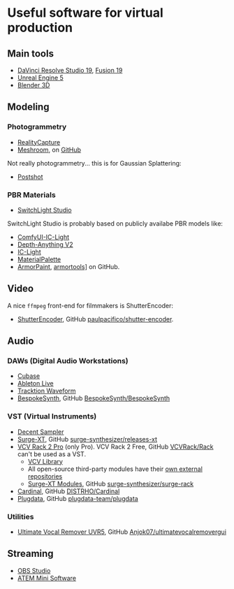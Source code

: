 # Useful software for virtual production

## Main tools

* <a href="https://www.blackmagicdesign.com/products/davinciresolve/studio" target="_blank">DaVinci Resolve Studio 19</a>, <a href="https://www.blackmagicdesign.com/products/fusion" target="_blank">Fusion 19</a>
* <a href="https://www.unrealengine.com/en-US/download" target="_blank">Unreal Engine 5</a>
* <a href="https://www.blender.org/download/" target="_blank">Blender 3D</a>

## Modeling

### Photogrammetry

* <a href="https://www.capturingreality.com/" target="_blank">RealityCapture</a>
* <a href="https://alicevision.org/#meshroom" target="_blank">Meshroom</a>, on <a href="https://github.com/alicevision/Meshroom" target="_blank">GitHub</a>

Not really photogrammetry... this is for Gaussian Splattering:
* <a href="https://www.jawset.com/" target="_blank">Postshot</a>

### PBR Materials

* <a href="https://www.beeble.ai/download" target="_blank">SwitchLight Studio</a>

SwitchLight Studio is probably based on publicly availabe PBR models like:
* <a href="https://github.com/kijai/ComfyUI-IC-Light" target="_blank">ComfyUI-IC-Light</a>
* <a href="https://github.com/DepthAnything/Depth-Anything-V2" target="_blank">Depth-Anything V2</a>
* <a href="https://github.com/lllyasviel/IC-Light" target="_blank">IC-Light</a>
* <a href="https://github.com/astra-vision/MaterialPalette" target="_blank">MaterialPalette</a>
* <a href="https://armorpaint.org/" target="_blank">ArmorPaint</a>, <a href="https://github.com/armory3d/armortools" target="_blank">armortools]</a> on GitHub.

## Video

A nice `ffmpeg` front-end for filmmakers is ShutterEncoder:
* <a href="https://www.shutterencoder.com/" target="_blank">ShutterEncoder</a>, GitHub <a href="https://github.com/paulpacifico/shutter-encoder" target="_blank">paulpacifico/shutter-encoder</a>.

## Audio

### DAWs (Digital Audio Workstations)

* <a href="https://www.steinberg.net/cubase/" target="_blank">[Cubase]()</a>
* <a href="https://www.ableton.com/en/live/" target="_blank">[Ableton Live]()</a>
* <a href="https://www.tracktion.com/products/waveform-free" target="_blank">[Tracktion Waveform]()</a>
* <a href="https://www.bespokesynth.com/" target="_blank">BespokeSynth</a>, GitHub <a href="https://github.com/BespokeSynth/BespokeSynth" target="_blank">BespokeSynth/BespokeSynth</a>

### VST (Virtual Instruments)

* <a href="https://www.decentsamples.com/product/decent-sampler-plugin/" target="_blank">Decent Sampler</a>
* <a href="https://surge-synthesizer.github.io/" target="_blank">Surge-XT</a>, GitHub <a href="https://github.com/surge-synthesizer/releases-xt/releases" target="_blank">surge-synthesizer/releases-xt</a>
* <a href="https://vcvrack.com/Rack" target="_blank">VCV Rack 2 Pro</a> (only Pro). VCV Rack 2 Free, GitHub <a href="https://github.com/VCVRack/Rack" target="_blank">VCVRack/Rack</a> can't be used as a VST.
  + <a href="https://library.vcvrack.com/" target="_blank">VCV Library</a>
  + All open-source third-party modules have their <a href="https://github.com/VCVRack/library/tree/v2/repos" target="_blank">own external repositories</a>
  + <a href="https://surge-synthesizer.github.io/rack_xt_manual/" target="_blank">Surge-XT Modules</a>, GitHub <a href="https://github.com/surge-synthesizer/surge-rack" target="_blank">surge-synthesizer/surge-rack</a>
* <a href="https://cardinal.kx.studio/" target="_blank">Cardinal</a>, GitHub <a href="https://github.com/DISTRHO/Cardinal" target="_blank">DISTRHO/Cardinal</a>
* <a href="https://plugdata.org/" target="_blank">Plugdata</a>, GitHub <a href="https://github.com/plugdata-team/plugdata" target="_blank">plugdata-team/plugdata</a>

### Utilities

* <a href="https://ultimatevocalremover.com/" target="_blank">Ultimate Vocal Remover UVR5</a>, GitHub <a href="https://github.com/Anjok07/ultimatevocalremovergui" target="_blank">Anjok07/ultimatevocalremovergui</a>

## Streaming

* <a href="https://obsproject.com/" target="_blank">OBS Studio</a>
* <a href="https://www.blackmagicdesign.com/products/atemmini/software" target="_blank">ATEM Mini Software</a>
